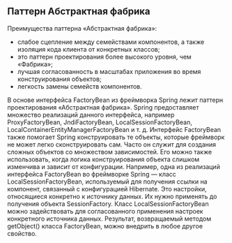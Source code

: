 ## Паттерн Абстрактная фабрика
Преимущества паттерна «Абстрактная фабрика»:

* слабое сцепление между семействами компонентов, а также изоляция кода клиента от конкретных классов;
* это паттерн проектирования более высокого уровня, чем «Фабрика»;
* лучшая согласованность в масштабах приложения во время конструирования объектов;
* легкость замены семейств компонентов.

В основе интерфейса FactoryBean из фреймворка Spring лежит паттерн проектирования «Абстрактная фабрика». Spring предоставляет множество реализаций данного интерфейса, например ProxyFactoryBean, JndiFactoryBean, LocalSessionFactoryBean, LocalContainerEntityManagerFactoryBean и т. д. Интерфейс FactoryBean также помогает Spring конструировать те объекты, которые фреймворк не может легко сконструировать сам. Часто он служит для создания сложных объектов со множеством зависимостей. Его можно также использовать, когда логика конструирования объекта слишком изменчива и зависит от конфигурации.
Например, одна из реализаций интерфейса FactoryBean во фреймворке Spring — класс LocalSessionFactoryBean, используемый для получения ссылки на компонент, связанный с конфигурацией Hibernate. Это настройки, относящиеся конкретно к источнику данных. Их нужно применять до получения объекта SessionFactory. Класс LocalSessionFactoryBean можно задействовать для согласованного применения настроек конкретного источника данных. Результат, возвращаемый методом getObject() класса FactoryBean, можно внедрить в любое другое свойство.
